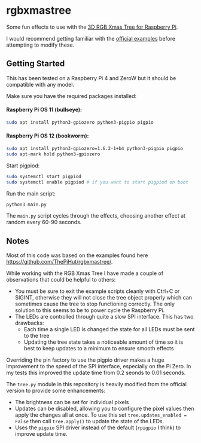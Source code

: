 # rgbxmastree

Some fun effects to use with the [3D RGB Xmas Tree for Raspberry Pi](https://thepihut.com/products/3d-rgb-xmas-tree-for-raspberry-pi).

I would recommend getting familiar with the [official examples](https://github.com/ThePiHut/rgbxmastree/tree/master/examples) before attempting to modify these.

## Getting Started

This has been tested on a Raspberry Pi 4 and ZeroW but it should be compatible with any model.

Make sure you have the required packages installed:

#### Raspberry Pi OS 11 (bullseye):
```bash
sudo apt install python3-gpiozero python3-pigpio pigpio
```

#### Raspberry Pi OS 12 (bookworm):
```bash
sudo apt install python3-gpiozero=1.6.2-1+b4 python3-pigpio pigpio
sudo apt-mark hold python3-gpiozero
```

Start pigpiod:
```bash
sudo systemctl start pigpiod
sudo systemctl enable pigpiod # if you want to start pigpiod on boot
```
Run the main script:
```bash
python3 main.py
```
The `main.py` script cycles through the effects, choosing another effect at random every 60-90 seconds.

## Notes
Most of this code was based on the examples found here https://github.com/ThePiHut/rgbxmastree/.

While working with the RGB Xmas Tree I have made a couple of observations that could be helpful to others:
* You must be sure to exit the example scripts cleanly with Ctrl+C or SIGINT, otherwise they will not close the tree object properly which can sometimes cause the tree to stop functioning correctly. The only solution to this seems to be to power cycle the Raspberry Pi.
* The LEDs are controlled through quite a slow SPI interface. This has two drawbacks:
  * Each time a single LED is changed the state for all LEDs must be sent to the tree
  * Updating the tree state takes a noticeable amount of time so it is best to keep updates to a minimum to ensure smooth effects

Overriding the pin factory to use the pigpio driver makes a huge improvement to the speed of the SPI interface, especially on the Pi Zero.
In my tests this improved the update time from 0.2 seonds to 0.01 seconds.

The `tree.py` module in this repository is heavily modified from the official version to provide some enhancements:
* The brightness can be set for individual pixels
* Updates can be disabled, allowing you to configure the pixel values then apply the changes all at once. To use this set `tree.updates_enabled = False` then call `tree.apply()` to update the state of the LEDs.
* Uses the `pigpio` SPI driver instead of the default (`rpigpio` I think) to improve update time.
